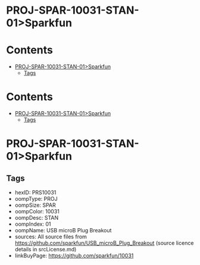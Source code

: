 
PROJ-SPAR-10031-STAN-01>Sparkfun
================================

Contents
========

* [PROJ-SPAR-10031-STAN-01>Sparkfun](#proj-spar-10031-stan-01sparkfun)
	* [Tags](#tags)

Contents
========

* [PROJ-SPAR-10031-STAN-01>Sparkfun](#proj-spar-10031-stan-01sparkfun)
	* [Tags](#tags)

# PROJ-SPAR-10031-STAN-01>Sparkfun

## Tags

- hexID: PRS10031
- oompType: PROJ
- oompSize: SPAR
- oompColor: 10031
- oompDesc: STAN
- oompIndex: 01
- oompName: USB microB Plug Breakout
- sources: All source files from https://github.com/sparkfun/USB_microB_Plug_Breakout (source licence details in srcLicense.md)
- linkBuyPage: https://github.com/sparkfun/10031
